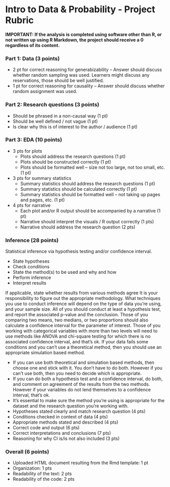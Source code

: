 # Intro to Data & Probability - Project Rubric

**IMPORTANT: If the analysis is completed using software other than R, or not written up using R Markdown, the project should receive a 0 regardless of its content.**

### Part 1: Data (3 points)
- 2 pt for correct reasoning for generabizability – Answer should discuss whether random sampling was used. Learners might discuss any reservations, those should be well justified.
- 1 pt for correct reasoning for causality – Answer should discuss whether random assignment was used.

### Part 2: Research questions (3 points)
- Should be phrased in a non-causal way (1 pt)
- Should be well defined / not vague (1 pt)
- Is clear why this is of interest to the author / audience (1 pt)

### Part 3: EDA (10 points)
- 3 pts for plots 
  - Plots should address the research questions (1 pt)
  - Plots should be constructed correctly (1 pt)
  - Plots should be formatted well – size not too large, not too small, etc. (1 pt)
- 3 pts for summary statistics 
  - Summary statistics should address the research questions (1 pt)
  - Summary statistics should be calculated correctly (1 pt)
  - Summary statistics should be formatted well – not taking up pages and pages, etc. (1 pt)
- 4 pts for narrative 
  - Each plot and/or R output should be accompanied by a narrative (1 pt)
  - Narrative should interpret the visuals / R output correctly (1 pts)
  - Narrative should address the research question (2 pts)

### Inference (28 points)
Statistical inference via hypothesis testing and/or confidence interval.
- State hypotheses
- Check conditions
- State the method(s) to be used and why and how
- Perform inference
- Interpret results

If applicable, state whether results from various methods agree It is your responsibility to figure out the appropriate methodology. What techniques you use to conduct inference will depend on the type of data you’re using, and your sample size. All of you should conduct at least a hypothesis test, and report the associated p-value and the conclusion. Those of you comparing two means, two medians, or two proportions should also calculate a confidence interval for the parameter of interest. Those of you working with categorical variables with more than two levels will need to use methods like ANOVA and chi-square testing for which there is no associated confidence interval, and that’s ok. If your data fails some conditions and you can’t use a theoretical method, then you should use an appropriate simulation based method.

- If you can use both theoretical and simulation based methods, then choose one and stick with it. You don’t have to do both. However if you can’t use both, then you need to decide which is appropriate.
- If you can do both a hypothesis test and a confidence interval, do both, and comment on agreement of the results from the two methods. However if your variables do not lend themselves to a confidence interval, that’s ok.
- It’s essential to make sure the method you’re using is appropriate for the dataset and the research question you’re working with.
- Hypotheses stated clearly and match research question (4 pts)
- Conditions checked in context of data (4 pts)
- Appropriate methods stated and described (4 pts)
- Correct code and output (6 pts)
- Correct interpretations and conclusions (7 pts)
- Reasoning for why CI is/is not also included (3 pts)

### Overall (6 points)
- Uploaded HTML document resulting from the Rmd template: 1 pt
- Organization: 1 pts
- Readability of the text: 2 pts
- Readability of the code: 2 pts
